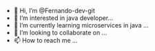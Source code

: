 - 👋 Hi, I’m @Fernando-dev-git
- 👀 I’m interested in java developer...
- 🌱 I’m currently learning microservices in java ...
- 💞️ I’m looking to collaborate on ...
- 📫 How to reach me ...

<!---
Fernando-dev-git/Fernando-dev-git is a ✨ special ✨ repository because its `README.md` (this file) appears on your GitHub profile.
You can click the Preview link to take a look at your changes.
--->
